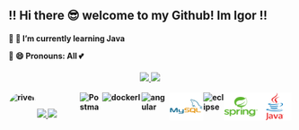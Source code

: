 <h2>
!! Hi there 😎 welcome to my Github! Im Igor !!


<h4>
🔹 🌱 I’m currently learning Java  
  
🔸 😄 Pronouns: All 💕
<h4>
  

  
<div align="center"> <! -- GitHub status -->
   <a href="https://github.com/Igorss4">
   <img height="130em" src="https://github-readme-stats.vercel.app/api?username=Igorss4&show_icons=true&theme=synthwave&include_all_commits=true&count_private=true"/>
   <img height="130em" src="https://github-readme-stats.vercel.app/api/top-langs/?username=Igorss4&layout=compact&langs_count=7&theme=synthwave"/>
</div>
  
  <div style="display: inline_block"><br> <! -- technonogies icons -->
    <img align="right" alt="Java" height="50" width="60" src="https://github.com/devicons/devicon/blob/master/icons/java/java-original-wordmark.svg"/>
    <img align="right" alt="Spring" height="50" width="60" src="https://github.com/devicons/devicon/blob/master/icons/spring/spring-original-wordmark.svg"/>
    <img align="right" alt="eclipse" height="35" width="37" src="https://cdn.discordapp.com/attachments/959169104101666867/959546381675143198/eclipse_icon.png"/>
    <img align="right" alt="MySQL" height="50" width="60" src="https://github.com/devicons/devicon/blob/master/icons/mysql/mysql-original-wordmark.svg"/>
    <img align="right" alt="angular" height="50" width="50" src="https://cdn.jsdelivr.net/gh/devicons/devicon/icons/angularjs/angularjs-original.svg" />
    <img align="right" alt="dockerl" height="70" width="70" src="https://cdn.jsdelivr.net/gh/devicons/devicon/icons/docker/docker-original.svg" />
    <img align="right" alt="Postman" height="40" width="40"
         src="https://user-images.githubusercontent.com/7853266/44114706-9c72dd08-9fd1-11e8-8d9d-6d9d651c75ad.png"/>
    <img align="left" alt="riven" height="150" style="border-radius:50px;"                        src="https://cdn.discordapp.com/attachments/941392899109699616/959577636487696494/rivengif.gif">
    
</div>
  
  
  ##
  
  <div align="left"> <! -- contact icons -->
   <a href="https://www.linkedin.com/in/igor-santos-8a6374189/" target="_blank"><img src="https://img.shields.io/badge/LinkedIn-0077B5?style=for-the-badge&logo=linkedin&logoColor=white" target="_blank">
   <a href="mailto:igor.ox13@gmail.com" target="_blank"><img src="https://img.shields.io/badge/Gmail-D14836?style=for-the-badge&logo=gmail&logoColor=white" target="_blank"> 
     

     
</div>
